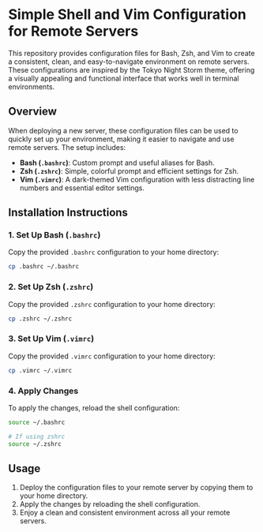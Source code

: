 # Simple Shell and Vim Configuration for Remote Servers

This repository provides configuration files for Bash, Zsh, and Vim to create a consistent, clean, and easy-to-navigate environment on remote servers. These configurations are inspired by the Tokyo Night Storm theme, offering a visually appealing and functional interface that works well in terminal environments.

## Overview

When deploying a new server, these configuration files can be used to quickly set up your environment, making it easier to navigate and use remote servers. The setup includes:

- **Bash (`.bashrc`)**: Custom prompt and useful aliases for Bash.
- **Zsh (`.zshrc`)**: Simple, colorful prompt and efficient settings for Zsh.
- **Vim (`.vimrc`)**: A dark-themed Vim configuration with less distracting line numbers and essential editor settings.

## Installation Instructions

### 1. Set Up Bash (`.bashrc`)

Copy the provided `.bashrc` configuration to your home directory:

```sh
cp .bashrc ~/.bashrc
```

### 2. Set Up Zsh (`.zshrc`)

Copy the provided `.zshrc` configuration to your home directory:

```sh
cp .zshrc ~/.zshrc
```

### 3. Set Up Vim (`.vimrc`)

Copy the provided `.vimrc` configuration to your home directory:

```sh
cp .vimrc ~/.vimrc
```

### 4. Apply Changes

To apply the changes, reload the shell configuration:

```sh
source ~/.bashrc

# If using zshrc
source ~/.zshrc
```

## Usage

1. Deploy the configuration files to your remote server by copying them to your home directory.
2. Apply the changes by reloading the shell configuration.
3. Enjoy a clean and consistent environment across all your remote servers.
